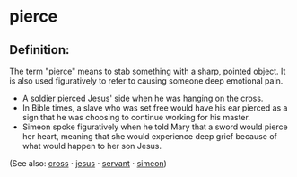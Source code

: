 # pierce #

## Definition: ##

The term "pierce" means to stab something with a sharp, pointed object. It is also used figuratively to refer to causing someone deep emotional pain.

* A soldier pierced Jesus' side when he was hanging on the cross.
* In Bible times, a slave who was set free would have his ear pierced as a sign that he was choosing to continue working for his master.
* Simeon spoke figuratively when he told Mary that a sword would pierce her heart, meaning that she would experience deep grief because of what would happen to her son Jesus.

(See also: [cross](../kt/cross.md) **·** [jesus](../kt/jesus.md) **·** [servant](../other/servant.md) **·** [simeon](../other/simeon.md))


